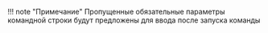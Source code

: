 !!! note "Примечание"
    Пропущенные обязательные параметры командной строки будут предложены для
    ввода после запуска команды
